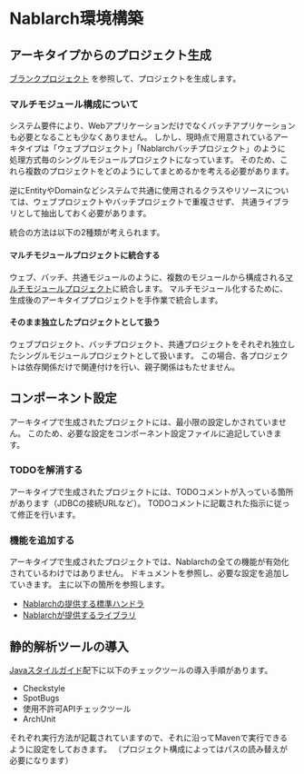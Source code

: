 # Nablarch環境構築


## アーキタイプからのプロジェクト生成


[ブランクプロジェクト](https://nablarch.github.io/docs/LATEST/doc/application_framework/application_framework/blank_project/index.html)
を参照して、プロジェクトを生成します。



### マルチモジュール構成について

システム要件により、Webアプリケーションだけでなくバッチアプリケーションも必要となることも少なくありません。
しかし、現時点で用意されているアーキタイプは「ウェブプロジェクト」「Nablarchバッチプロジェクト」のように
処理方式毎のシングルモジュールプロジェクトになっています。
そのため、これら複数のプロジェクトをどのようにしてまとめるかを考える必要があります。

逆にEntityやDomainなどシステムで共通に使用されるクラスやリソースについては、ウェブプロジェクトやバッチプロジェクトで重複させず、
共通ライブラリとして抽出しておく必要があります。

統合の方法は以下の2種類が考えられます。

#### マルチモジュールプロジェクトに統合する

ウェブ、バッチ、共通モジュールのように、複数のモジュールから構成される[マルチモジュールプロジェクト](https://maven.apache.org/guides/mini/guide-multiple-modules.html)に統合します。
マルチモジュール化するために、生成後のアーキタイププロジェクトを手作業で統合します。


#### そのまま独立したプロジェクトとして扱う

ウェブプロジェクト、バッチプロジェクト、共通プロジェクトをそれぞれ独立したシングルモジュールプロジェクトとして扱います。
この場合、各プロジェクトは依存関係だけで関連付けを行い、親子関係はもたせません。



## コンポーネント設定

アーキタイプで生成されたプロジェクトには、最小限の設定しかされていません。
このため、必要な設定をコンポーネント設定ファイルに追記していきます。

### TODOを解消する

アーキタイプで生成されたプロジェクトには、TODOコメントが入っている箇所があります（JDBCの接続URLなど）。
TODOコメントに記載された指示に従って修正を行います。

### 機能を追加する

アーキタイプで生成されたプロジェクトでは、Nablarchの全ての機能が有効化されているわけではありません。
ドキュメントを参照し、必要な設定を追加していきます。
主に以下の箇所を参照します。

- [Nablarchの提供する標準ハンドラ](https://nablarch.github.io/docs/LATEST/doc/application_framework/application_framework/handlers/index.html)
- [Nablarchが提供するライブラリ](https://nablarch.github.io/docs/LATEST/doc/application_framework/application_framework/libraries/index.html)


## 静的解析ツールの導入

[Javaスタイルガイド](https://github.com/nablarch-development-standards/nablarch-style-guide/tree/master/java)配下に以下のチェックツールの導入手順があります。

- Checkstyle
- SpotBugs
- 使用不許可APIチェックツール
- ArchUnit

それぞれ実行方法が記載されていますので、それに沿ってMavenで実行できるように設定をしておきます。
（プロジェクト構成によってはパスの読み替えが必要になります）


